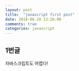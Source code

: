 ```yaml
---
layout: post
title:  "javascript first post"
date: 2018-06-20 13:26:00
comments: true
categories: javascript
---
```


## 1번글

자바스크립트도 어렵다!